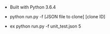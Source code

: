 
* Built with Python 3.6.4

* python run.py -f [JSON file to clone] [clone ID]
  
* ex python run.py -f unit_test.json 5
